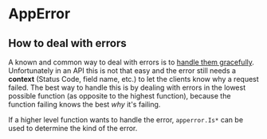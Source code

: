# AppError

## How to deal with errors

A known and common way to deal with errors is to [handle them gracefully](https://dave.cheney.net/2016/04/27/dont-just-check-errors-handle-them-gracefully). Unfortunately
in an API this is not that easy and the error still needs a **context** (Status Code, field name, etc.) to let the clients know why a request failed. The best way to handle this is by dealing with errors in the lowest possible function (as opposite to the highest function), because the function failing knows the best _why_ it's failing.

If a higher level function wants to handle the error, `apperror.Is*` can be used to determine the kind of the error.
